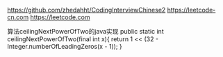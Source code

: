 
https://github.com/zhedahht/CodingInterviewChinese2
https://leetcode-cn.com
https://leetcode.com




算法ceilingNextPowerOfTwo的java实现
public static int ceilingNextPowerOfTwo(final int x){
return 1 << (32 - Integer.numberOfLeadingZeros(x - 1));
}

